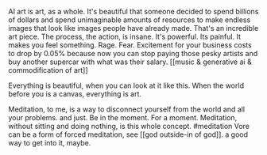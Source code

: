 AI art is art, as a whole. It's beautiful that someone decided to spend billions of dollars and spend unimaginable amounts of resources to make endless images that look like images people have already made. That's an incredible art piece. The process, the action, is insane. It's powerful. Its painful. It makes you feel something. Rage. Fear. Excitement for your business costs to drop by 0.05% because now you can stop paying those pesky artists and buy another supercar with what was their salary. [[music & generative ai & commodification of art]]


Everything is beautiful, when you can look at it like this. When the world before you is a canvas, everything is art.

Meditation, to me, is a way to disconnect yourself from the world and all your problems. and just. Be in the moment. For a moment. Meditation, without sitting and doing nothing, is this whole concept. #meditation
Vore can be a form of forced meditation, see [[god outside-in of god]]. a good way to get into it, maybe.